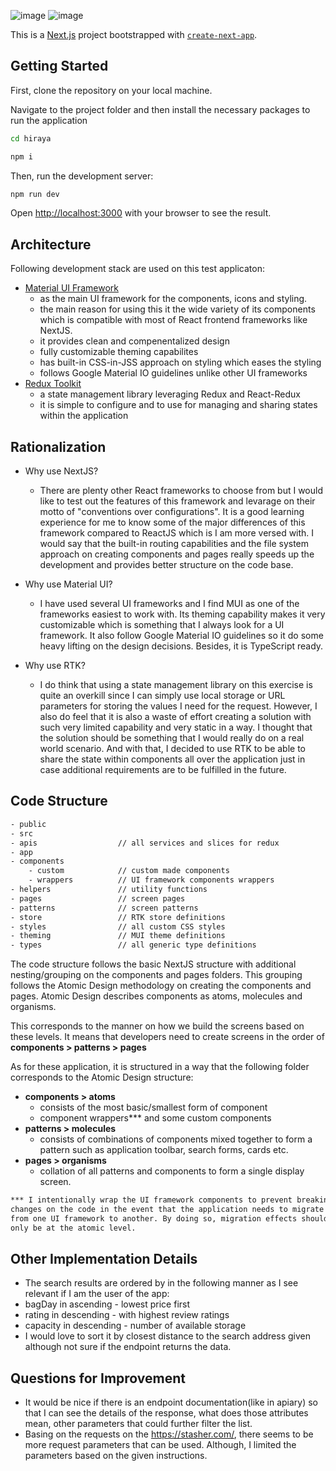 ![image](https://github.com/jpambulo/hiraya/assets/6073496/4d45eb3e-96ac-4478-95e1-c4c0d94f6370)
![image](https://github.com/jpambulo/hiraya/assets/6073496/62296ff3-42b6-4672-8b52-8c21c452b2d6)




This is a [Next.js](https://nextjs.org/) project bootstrapped with [`create-next-app`](https://github.com/vercel/next.js/tree/canary/packages/create-next-app).

## Getting Started

First, clone the repository on your local machine.

Navigate to the project folder and then install the necessary packages to run the application

```bash
cd hiraya

npm i

```

Then, run the development server:

```bash
npm run dev
```

Open [http://localhost:3000](http://localhost:3000) with your browser to see the result.

## Architecture

Following development stack are used on this test applicaton:

- [Material UI Framework](https://mui.com/)
  - as the main UI framework for the components, icons and styling.
  - the main reason for using this it the wide variety of its components which is compatible with most of React frontend frameworks like NextJS.
  - it provides clean and compenentalized design
  - fully customizable theming capabilites
  - has built-in CSS-in-JSS approach on styling which eases the styling
  - follows Google Material IO guidelines unlike other UI frameworks
- [Redux Toolkit](https://redux-toolkit.js.org/)
    - a state management library leveraging Redux and React-Redux
    - it is simple to configure and to use for managing and sharing states within the application

## Rationalization

- Why use NextJS?
  - There are plenty other React frameworks to choose from but I would like to test out the features of this framework and levarage on their motto of "conventions over configurations". It is a good learning experience for me to know some of the major differences of this framework compared to ReactJS which is I am more versed with. I would say that the built-in routing capabilities and the file system approach on creating components and pages really speeds up the development and provides better structure on the code base.

- Why use Material UI?
  - I have used several UI frameworks and I find MUI as one of the frameworks easiest to work with. Its theming capability makes it very customizable which is something that I always look for a UI framework. It also follow Google Material IO guidelines so it do some heavy lifting on the design decisions. Besides, it is TypeScript ready.

- Why use RTK?
  - I do think that using a state management library on this exercise is quite an overkill since I can simply use local storage or URL parameters for storing the values I need for the request. However, I also do feel that it is also a waste of effort creating a solution with such very limited capability and very static in a way. I thought that the solution should be something that I would really do on a real world scenario. And with that, I decided to use RTK to be able to share the state within components all over the application just in case additional requirements are to be fulfilled in the future.


## Code Structure

```bash
- public
- src
- apis                  // all services and slices for redux
- app                   
- components
    - custom            // custom made components
    - wrappers          // UI framework components wrappers
- helpers               // utility functions
- pages                 // screen pages
- patterns              // screen patterns
- store                 // RTK store definitions
- styles                // all custom CSS styles
- theming               // MUI theme definitions
- types                 // all generic type definitions
```

The code structure follows the basic NextJS structure with additional nesting/grouping on the components and pages folders. This grouping follows the Atomic Design methodology on creating the components and pages. Atomic Design describes components as atoms, molecules and organisms.

This corresponds to the manner on how we build the screens based on these levels. It means that developers need to create screens in the order of **components > patterns > pages**

As for these application, it is structured in a way that the following folder corresponds to the Atomic Design structure:
- **components > atoms**
    - consists of the most basic/smallest form of component
    - component wrappers*** and some custom components
- **patterns > molecules**
    - consists of combinations of components mixed together to form a pattern such as application toolbar, search forms, cards etc.
- **pages > organisms**
    - collation of all patterns and components to form a single display screen.



```bash
*** I intentionally wrap the UI framework components to prevent breaking
changes on the code in the event that the application needs to migrate
from one UI framework to another. By doing so, migration effects should
only be at the atomic level.
```

## Other Implementation Details
- The search results are ordered by in the following manner as I see relevant if I am the user of the app:
 - bagDay in ascending - lowest price first
 - rating in descending - with highest review ratings
 - capacity in descending - number of available storage
- I would love to sort it by closest distance to the search address given although not sure if the endpoint returns the data.

## Questions for Improvement
- It would be nice if there is an endpoint documentation(like in apiary) so that I can see the details of the response, what does those attributes mean, other parameters that could further filter the list.
- Basing on the requests on the https://stasher.com/, there seems to be more request parameters that can be used. Although, I limited the parameters based on the given instructions.

